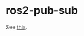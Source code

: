 # ros2-pub-sub
See [this](https://docs.ros.org/en/galactic/Tutorials/Beginner-Client-Libraries/Writing-A-Simple-Cpp-Publisher-And-Subscriber.html).
